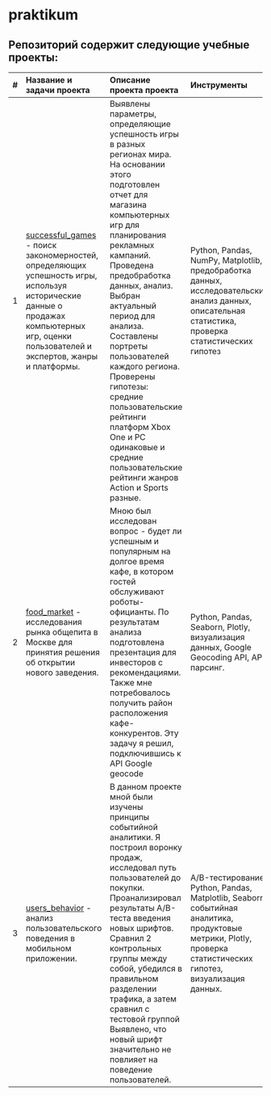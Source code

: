 # praktikum
## Репозиторий содержит следующие учебные проекты:

| # | Название и задачи проекта |Описание проекта проекта | Инструменты |
|:-:|:-----------------|:---------------|:------------|
| 1 | [successful_games](https://github.com/shdrn2402/praktikum/tree/main/successful_games) - поиск закономерностей, определяющих успешность игры, используя исторические данные о продажах компьютерных игр, оценки пользователей и экспертов, жанры и платформы. | Выявлены параметры, определяющие успешность игры в разных регионах мира. На основании этого подготовлен отчет для магазина компьютерных игр для планирования рекламных кампаний. Проведена предобработка данных, анализ. Выбран актуальный период для анализа. Составлены портреты пользователей каждого региона. Проверены гипотезы: средние пользовательские рейтинги платформ Xbox One и PC одинаковые и средние пользовательские рейтинги жанров Action и Sports разные. |Python, Pandas, NumPy, Matplotlib, предобработка данных, исследовательский анализ данных, описательная статистика, проверка статистических гипотез|
| 2 | [food_market](https://github.com/shdrn2402/praktikum/tree/main/food_market) - исследования рынка общепита в Москве для принятия решения об открытии нового заведения.| Мною был исследован вопрос - будет ли успешным и популярным на долгое время кафе, в котором гостей обслуживают роботы-официанты. По результатам анализа подготовлена презентация для инвесторов с рекомендациями.  Также мне потребовалось получить район расположения кафе-конкурентов. Эту задачу я решил, подключившись к API Google geocode| Python, Pandas, Seaborn, Plotly, визуализация данных, Google Geocoding API, API, парсинг.|
| 3 | [users_behavior](https://github.com/shdrn2402/praktikum/tree/main/users_behavior) - анализ пользовательского поведения в мобильном приложении.| В данном проекте мной были изучены принципы событийной аналитики. Я построил воронку продаж, исследовал путь пользователей до покупки. Проанализировал результаты A/B-теста введения новых шрифтов. Сравнил 2 контрольных группы между собой, убедился в правильном разделении трафика, а затем сравнил с тестовой группой Выявлено, что новый шрифт значительно не повлияет на поведение пользователей.| A/B-тестирование, Python, Pandas, Matplotlib, Seaborn, событийная аналитика, продуктовые метрики, Plotly, проверка статистических гипотез, визуализация данных.|
